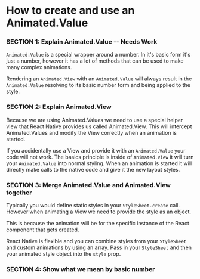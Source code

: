 # How to create and use an Animated.Value

### SECTION 1: Explain Animated.Value -- **Needs Work**

`Animated.Value` is a special wrapper around a number.
In it's basic form it's just a number, however it has a lot of methods that can be used to make many complex animations.

Rendering an `Animated.View` with an `Animated.Value` will always result in the `Animated.Value` resolving to its basic number form and being applied to the style.


### SECTION 2: Explain Animated.View

Because we are using Animated.Values we need to use a special helper view that React Native provides us called Animated.View.
This will intercept Animated.Values and modify the View correctly when an animation is started.

If you accidentally use a View and provide it with an `Animated.Value` your code will not work.
The basics principle is inside of `Animated.View` it will turn your `Animated.Value` into normal styling.
When an animation is started it will directly make calls to the native code and give it the new layout styles.

### SECTION 3: Merge Animated.Value and Animated.View together

Typically you would define static styles in your `StyleSheet.create` call.
However when animating a View we need to provide the style as an object.

This is because the animation will be for the specific instance of the React component that gets created.

React Native is flexible and you can combine styles from your `StyleSheet` and custom animations by using an array.
Pass in your `StyleSheet` and then your animated style object into the `style` prop.

### SECTION 4: Show what we mean by basic number

